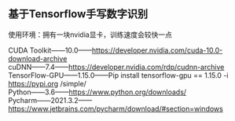 ## 基于Tensorflow手写数字识别

使用环境：拥有一块nvidia显卡，训练速度会较快一点

CUDA Toolkit——10.0——https://developer.nvidia.com/cuda-10.0-download-archive  
cuDNN——7.4——https://developer.nvidia.com/rdp/cudnn-archive  
TensorFlow-GPU——1.15.0——Pip install tensorflow-gpu == 1.15.0 -i https://pypi.org /simple/  
Python——3.6——https://www.python.org/downloads/  
Pycharm——2021.3.2——https://www.jetbrains.com/pycharm/download/#section=windows  



